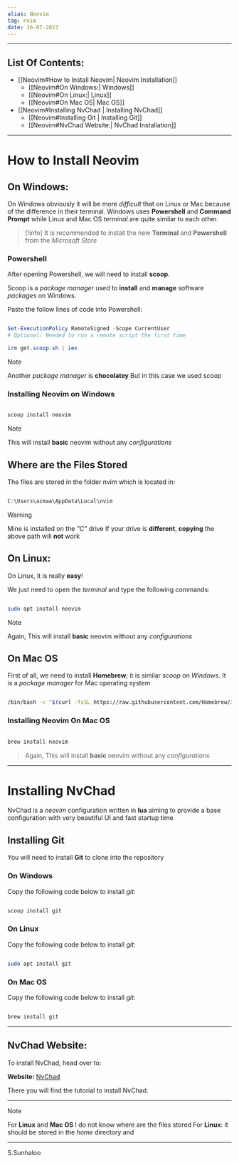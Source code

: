 ```yaml
---
alias: Neovim
tag: nvim
date: 16-07-2023
---
```


---

## List Of Contents: 

- [[Neovim#How to Install Neovim| Neovim Installation]]
	- [[Neovim#On Windows:| Windows]]
	- [[Neovim#On Linux:| Linux]]
	- [[Neovim#On Mac OS| Mac OS]]
- [[Neovim#Installing NvChad | Installing NvChad]]
	- [[Neovim#Installing Git | Installing Git]]
	- [[Neovim#NvChad Website:| NvChad Installation]]

---

# How to Install Neovim 

## On Windows:

On Windows obviously it will be more *difficult* that on Linux or Mac because of the difference in their terminal.
Windows uses **Powershell** and **Command Prompt** while Linux and Mac OS *terminal* are quite similar to each other.

>[!info]
>It is recommended to install the new **Terminal** and **Powershell** from the *Microsoft Store*

### Powershell

After opening Powershell, we will need to install **scoop**.

Scoop is a *package manager* used to **install** and **manage** software *packages* on Windows.

Paste the follow lines of code into Powershell:

```powershell

Set-ExecutionPolicy RemoteSigned -Scope CurrentUser
# Optional: Needed to run a remote script the first time

irm get.scoop.sh | iex

```

>[!note]
>Another *package manager* is **chocolatey**
>But in this case we used *scoop*

### Installing Neovim on Windows

```powershell

scoop install neovim

```

>[!note]
>This will install **basic** neovim without any *configurations*

## Where are the Files Stored

The files are stored in the folder nvim which is located in:

```powershell

C:\Users\azmaa\AppData\Local\nvim

```

>[!warning]
>Mine is installed on the *"C"* drive
>If your drive is **different**, **copying** the above path will **not** work

## On Linux:

On Linux, it is really **easy**!

We just need to open the *terminal* and type the following commands:

```bash

sudo apt install neovim

```

>[!note]
>Again,
>This will install **basic** neovim without any *configurations*

## On Mac OS

First of all, we need to install **Homebrew**; it is similar *scoop* on *Windows*. It is a *package manager* for Mac operating system

```bash

/bin/bash -c "$(curl -fsSL https://raw.githubusercontent.com/Homebrew/install/HEAD/install.sh)"

```

### Installing Neovim On Mac OS

```bash

brew install neovim

```

>Again,
>This will install **basic** neovim without any *configurations*

---

# Installing NvChad 

NvChad is a *neovim* configuration written in **lua** aiming to provide a base configuration with very beautiful UI and fast startup time

## Installing Git

You will need to install **Git** to clone into the repository

### On Windows

Copy the following code below to install *git*:

```powershell

scoop install git

```

### On Linux

Copy the following code below to install *git*:

```bash

sudo apt install git

```

### On Mac OS

Copy the following code below to install *git*:

```bash

brew install git

```

---

## NvChad Website:

To install NvChad, head over to:

**Website:** [NvChad](https://nvchad.com/docs/quickstart/install)

There you will find the tutorial to install NvChad.

----

>[!note]
>For **Linux** and **Mac OS**
>I do not know where are the files stored
>For **Linux**: it should be stored in the *home* directory and

---

S.Sunhaloo